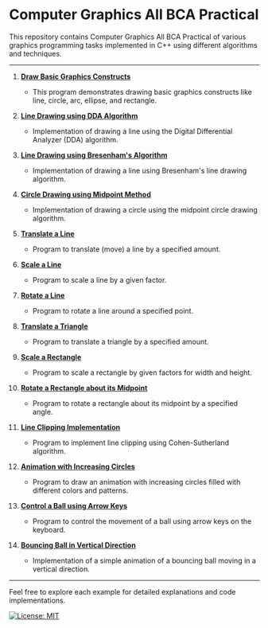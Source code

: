 # Computer Graphics All BCA Practical 

This repository contains Computer Graphics All BCA Practical of various graphics programming tasks implemented in C++ using different algorithms and techniques.

---

1. **[Draw Basic Graphics Constructs](#draw-basic-graphics-constructs)**
   - This program demonstrates drawing basic graphics constructs like line, circle, arc, ellipse, and rectangle.

2. **[Line Drawing using DDA Algorithm](https://github.com/VartikAnand/ComputerGraphics-Practicals/tree/main/01-Line%20Drawing%20using%20DDA%20Algorithm)**
   - Implementation of drawing a line using the Digital Differential Analyzer (DDA) algorithm.

3. **[Line Drawing using Bresenham's Algorithm](#line-drawing-using-bresenhams-algorithm)**
   - Implementation of drawing a line using Bresenham's line drawing algorithm.

4. **[Circle Drawing using Midpoint Method](#circle-drawing-using-midpoint-method)**
   - Implementation of drawing a circle using the midpoint circle drawing algorithm.

5. **[Translate a Line](#translate-a-line)**
   - Program to translate (move) a line by a specified amount.

6. **[Scale a Line](#scale-a-line)**
   - Program to scale a line by a given factor.

7. **[Rotate a Line](#rotate-a-line)**
   - Program to rotate a line around a specified point.

8. **[Translate a Triangle](#translate-a-triangle)**
   - Program to translate a triangle by a specified amount.

9. **[Scale a Rectangle](#scale-a-rectangle)**
   - Program to scale a rectangle by given factors for width and height.

10. **[Rotate a Rectangle about its Midpoint](#rotate-a-rectangle-about-its-midpoint)**
    - Program to rotate a rectangle about its midpoint by a specified angle.

11. **[Line Clipping Implementation](#line-clipping-implementation)**
    - Program to implement line clipping using Cohen-Sutherland algorithm.

12. **[Animation with Increasing Circles](#animation-with-increasing-circles)**
    - Program to draw an animation with increasing circles filled with different colors and patterns.

13. **[Control a Ball using Arrow Keys](#control-a-ball-using-arrow-keys)**
    - Program to control the movement of a ball using arrow keys on the keyboard.

14. **[Bouncing Ball in Vertical Direction](#bouncing-ball-in-vertical-direction)**
    - Implementation of a simple animation of a bouncing ball moving in a vertical direction.

---

Feel free to explore each example for detailed explanations and code implementations.

[![License: MIT](https://img.shields.io/badge/License-MIT-yellow.svg)](https://opensource.org/licenses/MIT)
